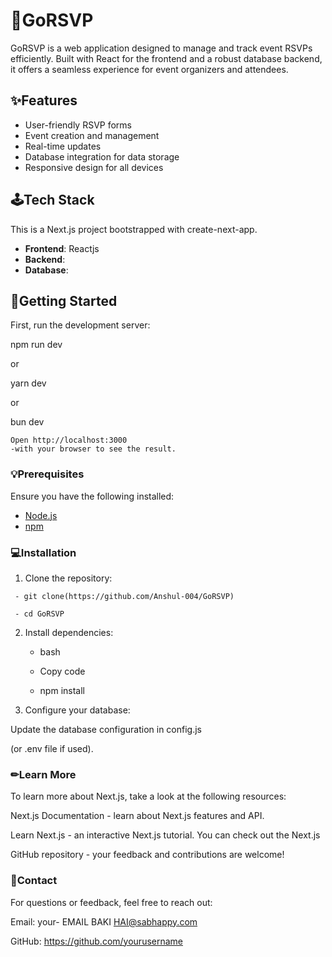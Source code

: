 # 📅GoRSVP

GoRSVP is a web application designed to manage and track event RSVPs efficiently. Built with React for the frontend and a robust database backend, it offers a seamless experience for event organizers and attendees.

## ✨Features

- User-friendly RSVP forms
- Event creation and management
- Real-time updates
- Database integration for data storage
- Responsive design for all devices

## 🕹Tech Stack

This is a Next.js project bootstrapped with create-next-app.

- **Frontend**: Reactjs
- **Backend**: 
- **Database**: 


## 🎯Getting Started

First, run the development server:

npm run dev

or

yarn dev

or 

bun dev

    Open http://localhost:3000 
    -with your browser to see the result.


### 💡Prerequisites

Ensure you have the following installed:

- [Node.js](https://nodejs.org/)
- [npm](https://www.npmjs.com/) 


### 💻Installation

1. Clone the repository:
```
 - git clone(https://github.com/Anshul-004/GoRSVP)
   
 - cd GoRSVP
```

2. Install dependencies:

    - bash

    - Copy code

    - npm install

3. Configure your database:

Update the database configuration in config.js 

(or .env file if used).

### ✏Learn More
To learn more about Next.js, take a look at the following resources:

Next.js Documentation - learn about Next.js features and API.

Learn Next.js - an interactive Next.js tutorial.
You can check out the Next.js 

GitHub repository - your feedback and contributions are welcome!

### 📩Contact
For questions or feedback, feel free to reach out:

Email: your- EMAIL BAKI HAI@sabhappy.com

GitHub: https://github.com/yourusername


